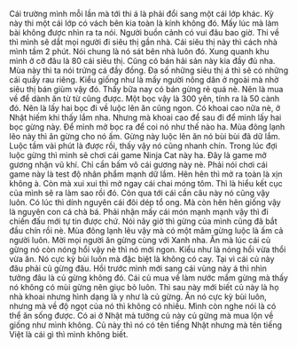 Cái trường mình mỗi lần mà tới thi á là phải đổi sang một cái lớp khác. Kỳ này thi một cái lớp có vách bên kia toàn là kính không đó. Mấy lúc mà làm bài không được nhìn ra ta nói. Người buồn cảnh có vui đâu bao giờ. Thi về thì mình sẽ dắt mọi người đi siêu thị gần nhà. Cái siêu thị này thì cách nhà mình tầm 2 phút. Nói chung là nó sát bên nhà luôn đó. Xung quanh khu mình ở cỡ đâu là 80 cái siêu thị. Cũng có bán hải sản này kia đầy đủ nha. Mùa này thì ta nói trứng cá đầy đồng. Đa số những siêu thị á thì sẽ có những cái quầy rau riêng. Kiểu giống như là mấy người nông dân ở ngoài mà nhờ siêu thị bán giùm vậy đó. Thấy bữa nay có bán gừng rẻ quá nè. Nên là mua về để dành ăn từ từ cũng được. Một bọc vậy là 300 yên, tính ra là 50 cành đó. Nên là lấy hai bọc đi về luộc lên ăn cũng ngon. Có khoai cao nữa nè, ở Nhật hiếm khi thấy lắm nha. Nhưng mà khoai cao để sau đi để mình lấy hai bọc gừng này. Để mình mở bọc ra để coi nó như thế nào ha. Mùa đông lạnh lẽo này thì ăn gừng cho nó ấm. Gừng này luộc lên ăn nó bùi bùi đã dữ lắm. Luộc tầm vài phút là được rồi, thấy vậy nó cũng nhanh chín. Trong lúc đợi luộc gừng thì mình sẽ chơi cái game Ninja Cat này ha. Đây là game mở gương nhận vũ khí. Chỉ cần bấm vô cái gương này nè. Phải nói chơi cái game này là test độ nhân phẩm mạnh dữ lắm. Hên hên thì mở ra toàn là xịn không à. Còn mà xui xui thì mở ngay cái chai móng tôm. Thì là hiểu kết cục của mình sẽ ra làm sao rồi đó. Còn qua tới cái cần câu này nó cũng vậy luôn. Có lúc thì dính nguyên cái đôi dép tổ ong. Mà còn hên hên giống vậy là nguyên con cá chà bá. Phải nhận mấy cái món mạnh mạnh vậy thì đi chiến đấu mới tự tin được chứ. Nói nãy giờ thì gừng của mình cũng đã bắt đầu chín rồi nè. Mùa đông lạnh lẽu vậy mà có một mâm gừng luộc là ấm cả người luôn. Mời mọi người ăn gừng cùng với Xanh nha. Ăn mà lúc cái củ gừng nó còn nóng hổi vậy nè thì nó mới ngon. Kiểu như là nóng hổi vừa thổi vừa ăn. Nó cực kỳ bùi luôn mà đặc biệt là không có cay. Tại vì cái củ này đâu phải củ gừng đâu. Hồi trước mình mới sang cái vùng này á thì nhìn tưởng đâu là củ gừng không đó. Cái củ mua về làm nước mắm gừng mà thấy nó không có mùi gừng nên giục bỏ luôn. Thì sau này mới biết củ này là họ nhà khoai nhưng hình dạng là y như là củ gừng. Ăn nó cực kỳ bùi luôn, nhưng mà về độ ngọt của nó thì không có nhiều. Mình còn nghe nói là có thể ăn sống được. Có ai ở Nhật mà tưởng củ này củ gừng mà mua lộn về giống như mình không. Củ này thì nó có tên tiếng Nhật nhưng mà tên tiếng Việt là cái gì thì mình không biết.